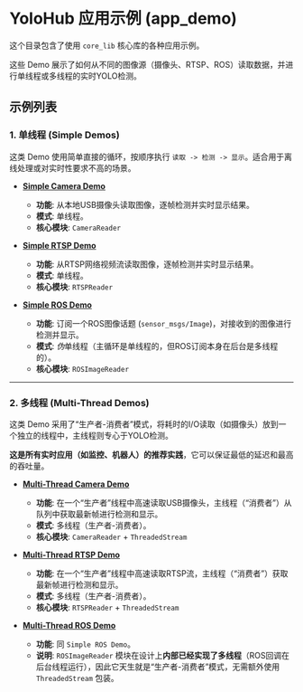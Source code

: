 # YoloHub 应用示例 (app_demo)

这个目录包含了使用 `core_lib` 核心库的各种应用示例。

这些 Demo 展示了如何从不同的图像源（摄像头、RTSP、ROS）读取数据，并进行单线程或多线程的实时YOLO检测。

## 示例列表

### 1. 单线程 (Simple Demos)

这类 Demo 使用简单直接的循环，按顺序执行 `读取 -> 检测 -> 显示`。适合用于离线处理或对实时性要求不高的场景。

* **[Simple Camera Demo](./simple_camera_demo/main.py)**
    * **功能**: 从本地USB摄像头读取图像，逐帧检测并实时显示结果。
    * **模式**: 单线程。
    * **核心模块**: `CameraReader`

* **[Simple RTSP Demo](./simple_rtsp_demo/main.py)**
    * **功能**: 从RTSP网络视频流读取图像，逐帧检测并实时显示结果。
    * **模式**: 单线程。
    * **核心模块**: `RTSPReader`

* **[Simple ROS Demo](./simple_ros_demo/main.py)**
    * **功能**: 订阅一个ROS图像话题 (`sensor_msgs/Image`)，对接收到的图像进行检测并显示。
    * **模式**: *伪*单线程（主循环是单线程的，但ROS订阅本身在后台是多线程的）。
    * **核心模块**: `ROSImageReader`

---

### 2. 多线程 (Multi-Thread Demos)

这类 Demo 采用了“生产者-消费者”模式，将耗时的I/O读取（如摄像头）放到一个独立的线程中，主线程则专心于YOLO检测。

**这是所有实时应用（如监控、机器人）的推荐实践**，它可以保证最低的延迟和最高的吞吐量。

* **[Multi-Thread Camera Demo](./multi_thread_camera_demo/main.py)**
    * **功能**: 在一个“生产者”线程中高速读取USB摄像头，主线程（“消费者”）从队列中获取最新帧进行检测和显示。
    * **模式**: 多线程（生产者-消费者）。
    * **核心模块**: `CameraReader` + `ThreadedStream`

* **[Multi-Thread RTSP Demo](./multi_thread_rtsp_demo/main.py)**
    * **功能**: 在一个“生产者”线程中高速读取RTSP流，主线程（“消费者”）获取最新帧进行检测和显示。
    * **模式**: 多线程（生产者-消费者）。
    * **核心模块**: `RTSPReader` + `ThreadedStream`

* **[Multi-Thread ROS Demo](./multi_thread_ros_demo/main.py)**
    * **功能**: 同 `Simple ROS Demo`。
    * **说明**: `ROSImageReader` 模块在设计上**内部已经实现了多线程**（ROS回调在后台线程运行），因此它天生就是“生产者-消费者”模式，无需额外使用 `ThreadedStream` 包装。
